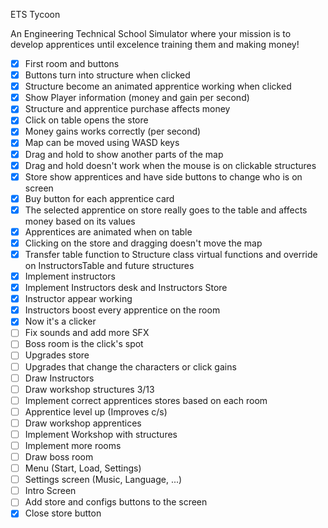 ETS Tycoon

An Engineering Technical School Simulator where your mission is to develop apprentices until excelence training them and making money!

- [x] First room and buttons
- [x] Buttons turn into structure when clicked
- [x] Structure become an animated apprentice working when clicked
- [x] Show Player information (money and gain per second)
- [x] Structure and apprentice purchase affects money
- [x] Click on table opens the store
- [x] Money gains works correctly (per second)
- [x] Map can be moved using WASD keys
- [x] Drag and hold to show another parts of the map
- [x] Drag and hold doesn't work when the mouse is on clickable structures
- [x] Store show apprentices and have side buttons to change who is on screen
- [x] Buy button for each apprentice card
- [x] The selected apprentice on store really goes to the table and affects money based on its values
- [x] Apprentices are animated when on table
- [x] Clicking on the store and dragging doesn't move the map
- [x] Transfer table function to Structure class virtual functions and override on InstructorsTable and future structures
- [x] Implement instructors
- [x] Implement Instructors desk and Instructors Store
- [x] Instructor appear working
- [x] Instructors boost every apprentice on the room
- [x] Now it's a clicker
- [ ] Fix sounds and add more SFX 
- [ ] Boss room is the click's spot
- [ ] Upgrades store
- [ ] Upgrades that change the characters or click gains
- [ ] Draw Instructors
- [ ] Draw workshop structures 3/13
- [ ] Implement correct apprentices stores based on each room
- [ ] Apprentice level up (Improves c/s)
- [ ] Draw workshop apprentices 
- [ ] Implement Workshop with structures
- [ ] Implement more rooms
- [ ] Draw boss room
- [ ] Menu (Start, Load, Settings)
- [ ] Settings screen (Music, Language, ...)
- [ ] Intro Screen
- [ ] Add store and configs buttons to the screen
- [X] Close store button